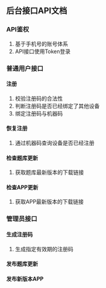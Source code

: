 ## 后台接口API文档

### API鉴权

1. 基于手机号的账号体系
2. API接口使用Token登录

### 普通用户接口

#### 注册

1. 校验注册码的合法性
2. 判断注册码是否已经绑定了其他设备
3. 绑定注册码与机器码

#### 恢复注册

1. 通过机器码查询设备是否已经注册

#### 检查题库更新

1. 获取题库最新版本的下载链接


#### 检查APP更新

1. 获取APP最新版本的下载链接


### 管理员接口

#### 生成注册码

1. 生成指定有效期的注册码

#### 发布题库更新

#### 发布新版本APP
